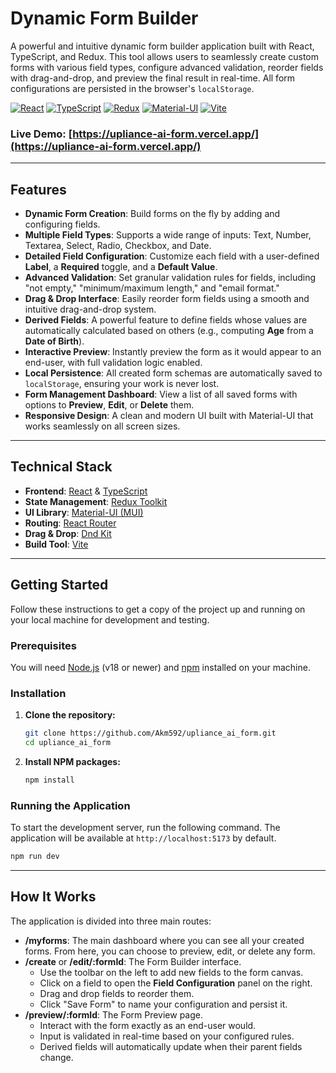 # Dynamic Form Builder

A powerful and intuitive dynamic form builder application built with React, TypeScript, and Redux. This tool allows users to seamlessly create custom forms with various field types, configure advanced validation, reorder fields with drag-and-drop, and preview the final result in real-time. All form configurations are persisted in the browser's `localStorage`.

[![React](https://img.shields.io/badge/React-v18.2.0-blue?logo=react&style=for-the-badge)](https://reactjs.org/)
[![TypeScript](https://img.shields.io/badge/TypeScript-v5.2.2-blue?logo=typescript&style=for-the-badge)](https://www.typescriptlang.org/)
[![Redux](https://img.shields.io/badge/Redux-v9.1.2-purple?logo=redux&style=for-the-badge)](https://redux-toolkit.js.org/)
[![Material-UI](https://img.shields.io/badge/Material--UI-v5.15.20-blue?logo=mui&style=for-the-badge)](https://mui.com/)
[![Vite](https://img.shields.io/badge/Vite-v5.3.1-yellowgreen?logo=vite&style=for-the-badge)](https://vitejs.dev/)

### **Live Demo: [https://upliance-ai-form.vercel.app/](https://upliance-ai-form.vercel.app/)**



---

## Features

-   **Dynamic Form Creation**: Build forms on the fly by adding and configuring fields.
-   **Multiple Field Types**: Supports a wide range of inputs: Text, Number, Textarea, Select, Radio, Checkbox, and Date.
-   **Detailed Field Configuration**: Customize each field with a user-defined **Label**, a **Required** toggle, and a **Default Value**.
-   **Advanced Validation**: Set granular validation rules for fields, including "not empty," "minimum/maximum length," and "email format."
-   **Drag & Drop Interface**: Easily reorder form fields using a smooth and intuitive drag-and-drop system.
-   **Derived Fields**: A powerful feature to define fields whose values are automatically calculated based on others (e.g., computing **Age** from a **Date of Birth**).
-   **Interactive Preview**: Instantly preview the form as it would appear to an end-user, with full validation logic enabled.
-   **Local Persistence**: All created form schemas are automatically saved to `localStorage`, ensuring your work is never lost.
-   **Form Management Dashboard**: View a list of all saved forms with options to **Preview**, **Edit**, or **Delete** them.
-   **Responsive Design**: A clean and modern UI built with Material-UI that works seamlessly on all screen sizes.

---

## Technical Stack

-   **Frontend**: [React](https://reactjs.org/) & [TypeScript](https://www.typescriptlang.org/)
-   **State Management**: [Redux Toolkit](https://redux-toolkit.js.org/)
-   **UI Library**: [Material-UI (MUI)](https://mui.com/)
-   **Routing**: [React Router](https://reactrouter.com/)
-   **Drag & Drop**: [Dnd Kit](https://dndkit.com/)
-   **Build Tool**: [Vite](https://vitejs.dev/)

---

## Getting Started

Follow these instructions to get a copy of the project up and running on your local machine for development and testing.

### Prerequisites

You will need [Node.js](https://nodejs.org/) (v18 or newer) and [npm](https://www.npmjs.com/) installed on your machine.

### Installation

1.  **Clone the repository:**
    ```sh
    git clone https://github.com/Akm592/upliance_ai_form.git
    cd upliance_ai_form
    ```

2.  **Install NPM packages:**
    ```sh
    npm install
    ```

### Running the Application

To start the development server, run the following command. The application will be available at `http://localhost:5173` by default.

```sh
npm run dev
```

---

## How It Works

The application is divided into three main routes:

-   **/myforms**: The main dashboard where you can see all your created forms. From here, you can choose to preview, edit, or delete any form.
-   **/create** or **/edit/:formId**: The Form Builder interface.
    -   Use the toolbar on the left to add new fields to the form canvas.
    -   Click on a field to open the **Field Configuration** panel on the right.
    -   Drag and drop fields to reorder them.
    -   Click "Save Form" to name your configuration and persist it.
-   **/preview/:formId**: The Form Preview page.
    -   Interact with the form exactly as an end-user would.
    -   Input is validated in real-time based on your configured rules.
    -   Derived fields will automatically update when their parent fields change.
